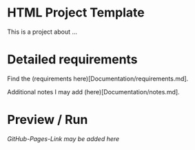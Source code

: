 # HTML Project Template

This is a project about ...

# Detailed requirements

Find the (requirements here)[Documentation/requirements.md].

Additional notes I may add (here)[Documentation/notes.md].

# Preview / Run 

*GitHub-Pages-Link may be added here*